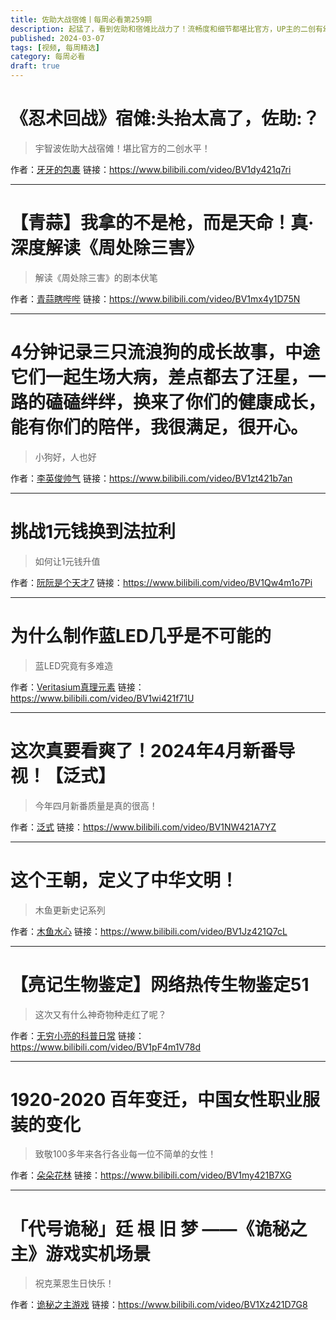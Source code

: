 ```yaml
---
title: 佐助大战宿傩丨每周必看第259期
description: 起猛了，看到佐助和宿傩比战力了！流畅度和细节都堪比官方，UP主的二创有幻术！
published: 2024-03-07
tags: [视频, 每周精选]
category: 每周必看
draft: true
---
```


# 《忍术回战》宿傩:头抬太高了，佐助:？
> 宇智波佐助大战宿傩！堪比官方的二创水平！

作者：[牙牙的包裹](https://space.bilibili.com/3493279194679455)
链接：https://www.bilibili.com/video/BV1dy421q7ri

---

# 【青蒜】我拿的不是枪，而是天命！真·深度解读《周处除三害》
> 解读《周处除三害》的剧本伏笔

作者：[青蒜瞎哔哔](https://space.bilibili.com/50476731)
链接：https://www.bilibili.com/video/BV1mx4y1D75N

---

# 4分钟记录三只流浪狗的成长故事，中途它们一起生场大病，差点都去了汪星，一路的磕磕绊绊，换来了你们的健康成长，能有你们的陪伴，我很满足，很开心。
> 小狗好，人也好

作者：[李英俊帅气](https://space.bilibili.com/2051039345)
链接：https://www.bilibili.com/video/BV1zt421b7an

---

# 挑战1元钱换到法拉利
> 如何让1元钱升值

作者：[阮阮是个天才7](https://space.bilibili.com/24071691)
链接：https://www.bilibili.com/video/BV1Qw4m1o7Pi

---

# 为什么制作蓝LED几乎是不可能的
> 蓝LED究竟有多难造

作者：[Veritasium真理元素](https://space.bilibili.com/94742590)
链接：https://www.bilibili.com/video/BV1wi421f71U

---

# 这次真要看爽了！2024年4月新番导视！【泛式】
> 今年四月新番质量是真的很高！

作者：[泛式](https://space.bilibili.com/63231)
链接：https://www.bilibili.com/video/BV1NW421A7YZ

---

# 这个王朝，定义了中华文明！
> 木鱼更新史记系列

作者：[木鱼水心](https://space.bilibili.com/927587)
链接：https://www.bilibili.com/video/BV1Jz421Q7cL

---

# 【亮记生物鉴定】网络热传生物鉴定51
> 这次又有什么神奇物种走红了呢？

作者：[无穷小亮的科普日常](https://space.bilibili.com/14804670)
链接：https://www.bilibili.com/video/BV1pF4m1V78d

---

# 1920-2020 百年变迁，中国女性职业服装的变化
> 致敬100多年来各行各业每一位不简单的女性！

作者：[朵朵花林](https://space.bilibili.com/297344797)
链接：https://www.bilibili.com/video/BV1my421B7XG

---

# 「代号诡秘」廷 根 旧 梦 ——《诡秘之主》游戏实机场景
> 祝克莱恩生日快乐！

作者：[诡秘之主游戏](https://space.bilibili.com/3493090654423197)
链接：https://www.bilibili.com/video/BV1Xz421D7G8

